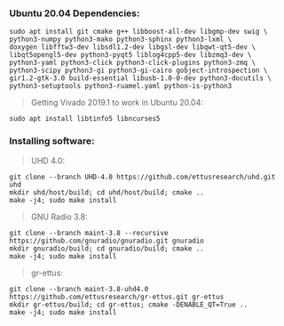 ### Ubuntu 20.04 Dependencies:
```
sudo apt install git cmake g++ libboost-all-dev libgmp-dev swig \
python3-numpy python3-mako python3-sphinx python3-lxml \
doxygen libfftw3-dev libsdl1.2-dev libgsl-dev libqwt-qt5-dev \
libqt5opengl5-dev python3-pyqt5 liblog4cpp5-dev libzmq3-dev \
python3-yaml python3-click python3-click-plugins python3-zmq \
python3-scipy python3-gi python3-gi-cairo gobject-introspection \
gir1.2-gtk-3.0 build-essential libusb-1.0-0-dev python3-docutils \
python3-setuptools python3-ruamel.yaml python-is-python3
```

> Getting Vivado 2019.1 to work in Ubuntu 20.04:
```
sudo apt install libtinfo5 libncurses5
```

### Installing software:

> UHD 4.0:
```
git clone --branch UHD-4.0 https://github.com/ettusresearch/uhd.git uhd
mkdir uhd/host/build; cd uhd/host/build; cmake ..
make -j4; sudo make install
```

> GNU Radio 3.8:
```
git clone --branch maint-3.8 --recursive https://github.com/gnuradio/gnuradio.git gnuradio
mkdir gnuradio/build; cd gnuradio/build; cmake ..
make -j4; sudo make install
```

> gr-ettus:
```
git clone --branch maint-3.8-uhd4.0 https://github.com/ettusresearch/gr-ettus.git gr-ettus
mkdir gr-ettus/build; cd gr-ettus; cmake -DENABLE_QT=True ..
make -j4; sudo make install
```
